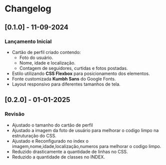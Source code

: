# Changelog

## [0.1.0] - 11-09-2024
### Lançamento Inicial
- Cartão de perfil criado contendo:
  - Foto do usuário.
  - Nome, idade e localização.
  - Contagem de seguidores, curtidas e fotos postadas.
- Estilo utilizando **CSS Flexbox** para posicionamento dos elementos.
- Fonte customizada **Kumbh Sans** do Google Fonts.
- Layout responsivo para diferentes tamanhos de tela.

## [0.2.0] - 01-01-2025
### Revisão
- Ajustado o tamanho do cartão de perfil
- Ajustado a imagem da foto de usuário para melhorar o codigo limpo na estruturação do CSS.
- Ajustado e Reconfigurado no index o imagem,nome,idade,localização,numeros para melhorar o codigo limpo.
- Reduzido drasticamente a quantidade de linhas no CSS.
- Reduzido a quantidade de classes no INDEX.